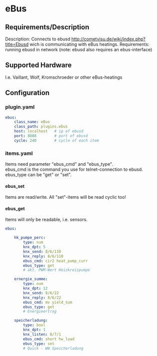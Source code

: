 # eBus

## Requirements/Description
Description:
Connects to ebusd http://cometvisu.de/wiki/index.php?title=Ebusd wich is communicating with eBus heatings.
Requirements:
running ebusd in network (note: ebusd also requires an ebus-interface)

## Supported Hardware
I.e. Vaillant, Wolf, Kromschroeder or other eBus-heatings

## Configuration

### plugin.yaml

```yaml
ebus:
    class_name: eBus
    class_path: plugins.ebus
    host: localhost   # ip of ebusd
    port: 8888        # port of ebusd
    cycle: 240        # cycle of each item
```

### items.yaml

Items need parameter "ebus_cmd" and "ebus_type".  
ebus_cmd is the command you use for telnet-connection to ebusd.  
ebus_type can be "get" or "set".

#### ebus_set

Items are read/write. All "set"-items will be read cyclic too!

#### ebus_get

Items will only be readable, i.e. sensors.

```yaml
ebus:

    hk_pumpe_perc:
        type: num
        knx_dpt: 5
        knx_send: 8/6/110
        knx_reply: 8/6/110
        ebus_cmd: cir2 heat_pump_curr
        ebus_type: get
        # akt. PWM-Wert Heizkreizpumpe

    ernergie_summe:
        type: num
        knx_dpt: 12
        knx_send: 8/6/22
        knx_reply: 8/6/22
        ebus_cmd: mv yield_sum
        ebus_type: get
        # Energieertrag

    speicherladung:
        type: bool
        knx_dpt: 1
        knx_listen: 8/7/1
        ebus_cmd: short hw_load
        ebus_type: set
        # Quick - WW Speicherladung
```
